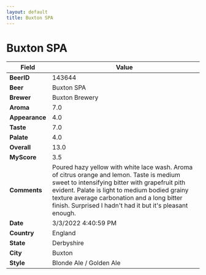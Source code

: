 ```yaml
---
layout: default
title: Buxton SPA
---
```


# Buxton SPA

| Field         | Value     |
|---------------|-----------|
| **BeerID** | 143644 |
| **Beer** | Buxton SPA |
| **Brewer** | Buxton Brewery |
| **Aroma** | 7.0 |
| **Appearance** | 4.0 |
| **Taste** | 7.0 |
| **Palate** | 4.0 |
| **Overall** | 13.0 |
| **MyScore** | 3.5 |
| **Comments** | Poured hazy yellow with white lace wash. Aroma of citrus orange and lemon. Taste is medium sweet to intensifying bitter with grapefruit pith evident. Palate is light to medium bodied grainy texture average carbonation and a long bitter finish. Surprised I hadn't had it but it's pleasant enough. |
| **Date** | 3/3/2022 4:40:59 PM |
| **Country** | England |
| **State** | Derbyshire |
| **City** | Buxton |
| **Style** | Blonde Ale / Golden Ale |
